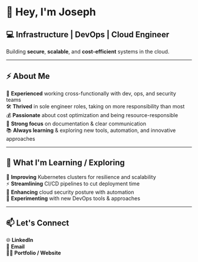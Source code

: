 # 👋 Hey, I'm Joseph

## 💻 Infrastructure | DevOps | Cloud Engineer

Building **secure**, **scalable**, and **cost-efficient** systems in the cloud.

---

## ⚡ About Me

🤝 **Experienced** working cross-functionally with dev, ops, and security teams  
🛠️ **Thrived** in sole engineer roles, taking on more responsibility than most  
💰 **Passionate** about cost optimization and being resource-responsible  
📝 **Strong focus** on documentation & clear communication  
📚 **Always learning** & exploring new tools, automation, and innovative approaches  

---

## 🌱 What I'm Learning / Exploring

🔄 **Improving** Kubernetes clusters for resilience and scalability  
⚡ **Streamlining** CI/CD pipelines to cut deployment time  
🔎 **Enhancing** cloud security posture with automation  
🤔 **Experimenting** with new DevOps tools & approaches  

---

## 📫 Let's Connect

🌐 **LinkedIn**  
📧 **Email**  
🧑‍💻 **Portfolio / Website**  
